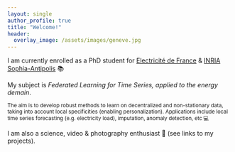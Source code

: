 ```yaml
---
layout: single
author_profile: true
title: "Welcome!"
header:
  overlay_image: /assets/images/geneve.jpg
---
```


I am currently enrolled as a PhD student for [Electricité de France](https://www.edf.fr/groupe-edf/inventer-l-avenir-de-l-energie/r-d-un-savoir-faire-mondial) & [INRIA Sophia-Antipolis](https://team.inria.fr/neo/presentation/#:~:text=NEO%20is%20a%20team%20of%20Inria%E2%80%99s%20research%20center,in%20January%202017%20and%20follows%20Inria%E2%80%99s%20project-team%20MAESTRO.) 📚

My subject is *Federated Learning for Time Series, applied to the energy demain*.

<sub>The aim is to develop robust methods to learn on decentralized and non-stationary data, taking into account local specificities (enabling personalization). Applications include local time series forecasting (e.g. electricity load), imputation, anomaly detection, etc 💻</sub><br>


I am also a science, video & photography enthusiast 🎥 (see links to my projects).
